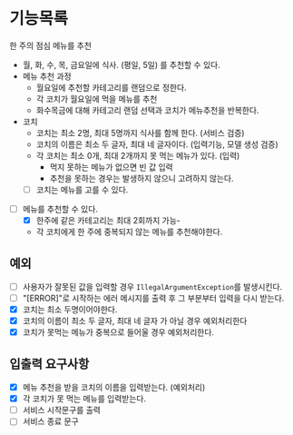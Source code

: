 # 기능목록
한 주의 점심 메뉴를 추천
- 월, 화, 수, 목, 금요일에 식사. (평일, 5일) 를 추천할 수 있다.
- 메뉴 추천 과정
    - 월요일에 추천할 카테고리를 랜덤으로 정한다.
    - 각 코치가 월요일에 먹을 메뉴를 추천
    - 화수목금에 대해 카테고리 랜덤 선택과 코치가 메뉴추천을 반복한다.
- 코치
    - 코치는 최소 2명, 최대 5명까지 식사를 함께 한다. (서비스 검증)
    - 코치의 이름은 최소 두 글자, 최대 네 글자이다. (입력기능, 모델 생성 검증)
    - 각 코치는 최소 0개, 최대 2개까지 못 먹는 메뉴가 있다. (입력)
        - 먹지 못하는 메뉴가 없으면 빈 값 입력
        - 추천을 못하는 경우는 발생하지 않으니 고려하지 않는다.
    - [ ] 코치는 메뉴를 고를 수 있다.
- [ ] 메뉴를 추천할 수 있다.
  - [x] 한주에 같은 카테고리는 최대 2회까지 가능- 
  - 각 코치에게 한 주에 중복되지 않는 메뉴를 추천해야한다.

## 예외

- [ ] 사용자가 잘못된 값을 입력할 경우 `IllegalArgumentException`를 발생시킨다.
- [ ] "[ERROR]"로 시작하는 에러 메시지를 출력 후 그 부분부터 입력을 다시 받는다.
- [x] 코치는 최소 두명이어야한다.
- [x] 코치의 이름이 최소 두 글자, 최대 네 글자 가 아닐 경우 예외처리한다
- [x] 코치가 못먹는 메뉴가 중복으로 들어울 경우 예외처리한다. 

## 입출력 요구사항

- [x] 메뉴 추천을 받을 코치의 이름을 입력받는다. (예외처리)
- [x] 각 코치가 못 먹는 메뉴를 입력받는다.
- [ ] 서비스 시작문구를 출력
- [ ] 서비스 종료 문구
